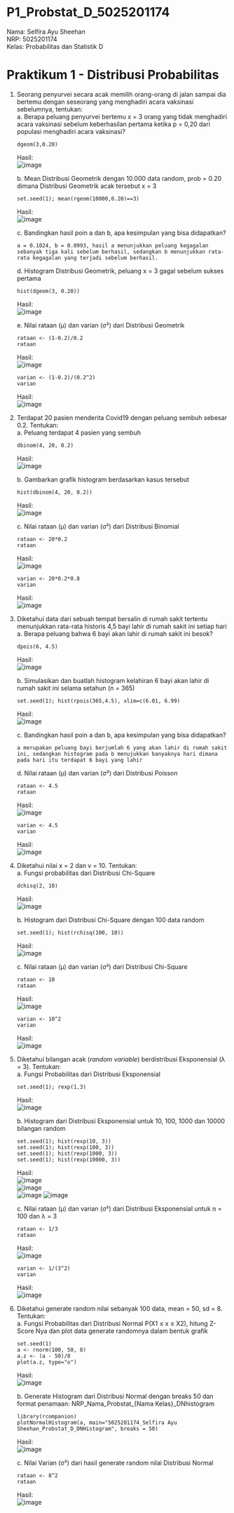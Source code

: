 # P1_Probstat_D_5025201174

Nama: Selfira Ayu Sheehan  
NRP: 5025201174  
Kelas: Probabilitas dan Statistik D

# Praktikum 1 - Distribusi Probabilitas

1. Seorang penyurvei secara acak memilih orang-orang di jalan sampai dia bertemu dengan seseorang yang menghadiri acara vaksinasi sebelumnya, tentukan:  
   a. Berapa peluang penyurvei bertemu x = 3 orang yang tidak menghadiri acara vaksinasi sebelum keberhasilan pertama ketika p = 0,20 dari populasi menghadiri acara vaksinasi?  
   
   ```
   dgeom(3,0.20)
   ```
   Hasil:  
   ![image](https://user-images.githubusercontent.com/80016547/162620391-84d15bbe-2d51-49c5-9a5a-30cbaa85169c.png)
   
   
   b. Mean Distribusi Geometrik dengan 10.000 data random, prob = 0.20 dimana Distribusi Geometrik acak tersebut x = 3  
   
   ```
   set.seed(1); mean(rgeom(10000,0.20)==3)
   ```  
   Hasil:  
   ![image](https://user-images.githubusercontent.com/80016547/162620490-c64a7ccd-f6d6-4f9f-a19e-ee77880468bb.png)
   
   
   c. Bandingkan hasil poin a dan b, apa kesimpulan yang bisa didapatkan?  
   
   ```
   a = 0.1024, b = 0.0993, hasil a menunjukkan peluang kegagalan sebanyak tiga kali sebelum berhasil, sedangkan b menunjukkan rata-rata kegagalan yang terjadi sebelum berhasil.
   ```
   
   d. Histogram Distribusi Geometrik, peluang x = 3 gagal sebelum sukses pertama  
      
   
   ```
   hist(dgeom(3, 0.20))
   ```
   Hasil:  
   ![image](https://user-images.githubusercontent.com/80016547/162620575-670b7020-15c5-47ac-8852-8bbef20cbf3b.png)
   
   
   e. Nilai rataan (μ) dan varian (σ²) dari Distribusi Geometrik  
      
   
   ```
   rataan <- (1-0.2)/0.2
   rataan
   ```
   Hasil:  
   ![image](https://user-images.githubusercontent.com/80016547/162620517-45ee6370-50c2-4415-b936-6d79657b5eb0.png)
   
   ```
   varian <- (1-0.2)/(0.2^2)
   varian
   ```
   Hasil:  
   ![image](https://user-images.githubusercontent.com/80016547/162620541-05a204f0-0a2b-4dc8-8b74-39d3e6ed4606.png)   
   
2. Terdapat 20 pasien menderita Covid19 dengan peluang sembuh sebesar 0.2. Tentukan:  
   a. Peluang terdapat 4 pasien yang sembuh  
         
   
   ```
   dbinom(4, 20, 0.2)
   ```
   Hasil:  
   ![image](https://user-images.githubusercontent.com/80016547/162620689-bd8468bb-50bf-4193-9436-68792e5fb378.png)

   
   b. Gambarkan grafik histogram berdasarkan kasus tersebut  
            
   
   ```
   hist(dbinom(4, 20, 0.2))
   ```
   Hasil:  
   ![image](https://user-images.githubusercontent.com/80016547/162620748-2255c45b-5efe-4cfc-a1a3-8d75c51db80e.png)

   
   c. Nilai rataan (μ) dan varian (σ²) dari Distribusi Binomial  
      
   
   ```
   rataan <- 20*0.2
   rataan
   ```
   Hasil:  
   ![image](https://user-images.githubusercontent.com/80016547/162620709-098c97cd-7ef7-4633-b5e0-9735fff3eadb.png)

   
   ```
   varian <- 20*0.2*0.8
   varian
   ```
   Hasil:  
   ![image](https://user-images.githubusercontent.com/80016547/162620724-3685fb72-9c77-4423-9af2-df449bd0f5a5.png)

   
3. Diketahui data dari sebuah tempat bersalin di rumah sakit tertentu menunjukkan rata-rata historis 4,5 bayi lahir di rumah sakit ini setiap hari  
   a. Berapa peluang bahwa 6 bayi akan lahir di rumah sakit ini besok?  
            
   
   ```
   dpois(6, 4.5)
   ```
   Hasil:  
   ![image](https://user-images.githubusercontent.com/80016547/162620980-80885923-0893-43d5-aad7-5018da021748.png)

   
   b. Simulasikan dan buatlah histogram kelahiran 6 bayi akan lahir di rumah sakit ini selama setahun (n = 365)  
            
   
   ```
   set.seed(1); hist(rpois(365,4.5), xlim=c(6.01, 6.99)
   ```
   Hasil:  
   ![image](https://user-images.githubusercontent.com/80016547/162620952-06b32c3b-df46-4fce-8922-0db8429a97bb.png)

   
   c. Bandingkan hasil poin a dan b, apa kesimpulan yang bisa didapatkan?  
            
   
   ```
   a merupakan peluang bayi berjumlah 6 yang akan lahir di rumah sakit ini, sedangkan histogram pada b menujukkan banyaknya hari dimana pada hari itu terdapat 6 bayi yang lahir
   ```

   d. Nilai rataan (μ) dan varian (σ²) dari Distribusi Poisson  
          
   
   ```
   rataan <- 4.5
   rataan
   ```
   Hasil:  
   ![image](https://user-images.githubusercontent.com/80016547/162621000-fe249082-32da-44d1-9cd6-b51a9b5a0c8e.png)

   
   ```
   varian <- 4.5
   varian
   ```
   Hasil:  
   ![image](https://user-images.githubusercontent.com/80016547/162621012-f3b5a7b6-2b6a-4dd2-9154-e941a57a48fb.png)

   
4. Diketahui nilai x = 2 dan v = 10. Tentukan:  
   a. Fungsi probabilitas dari Distribusi Chi-Square  
            
   
   ```
   dchisq(2, 10)
   ```
   Hasil:  
   ![image](https://user-images.githubusercontent.com/80016547/162621098-98f20865-9a7d-4e6a-9635-44437d38c1cd.png)

   
   b. Histogram dari Distribusi Chi-Square dengan 100 data random  
            
   
   ```
   set.seed(1); hist(rchisq(100, 10))
   ```
   Hasil:  
   ![image](https://user-images.githubusercontent.com/80016547/162621072-080d7e5a-6378-4f6a-a36b-8c8c0c8a1a2d.png)

   
   c. Nilai rataan (μ) dan varian (σ²) dari Distribusi Chi-Square  
        
   
   ```
   rataan <- 10
   rataan
   ```
   Hasil:  
   ![image](https://user-images.githubusercontent.com/80016547/162621105-1360909e-18cb-4992-8240-ee5e81fc009d.png)

   
   ```
   varian <- 10^2
   varian
   ```
   Hasil:  
   ![image](https://user-images.githubusercontent.com/80016547/162621112-524c6e64-6461-49dd-b7d1-4ffba2337768.png)

   
5. Diketahui bilangan acak (*random variable*) berdistribusi Eksponensial (λ = 3). Tentukan:  
   a. Fungsi Probabilitas dari Distribusi Eksponensial  
            
   
   ```
   set.seed(1); rexp(1,3)
   ```
   Hasil:  
   ![image](https://user-images.githubusercontent.com/80016547/162621531-0564c02b-81b3-471f-a8f2-5313155268e6.png)

   
   b. Histogram dari Distribusi Eksponensial untuk 10, 100, 1000 dan 10000 bilangan random  
            
   
   ```
   set.seed(1); hist(rexp(10, 3))
   set.seed(1); hist(rexp(100, 3))
   set.seed(1); hist(rexp(1000, 3))
   set.seed(1); hist(rexp(10000, 3))
   ```
   Hasil:  
   ![image](https://user-images.githubusercontent.com/80016547/162621981-332125d9-183f-4cec-a421-ceece950c344.png)  
   ![image](https://user-images.githubusercontent.com/80016547/162622493-d68d8493-8ab0-45a0-86ed-83095ef8a314.png)  
   ![image](https://user-images.githubusercontent.com/80016547/162622669-c165a712-36af-40d2-9b37-8371ba6f9266.png)
   ![image](https://user-images.githubusercontent.com/80016547/162622804-f8eb2f48-03da-4e6b-97e6-4eb98e122c61.png)

   
   c.  Nilai rataan (μ) dan varian (σ²) dari Distribusi Eksponensial untuk n = 100 dan λ = 3  
      
   
   ```
   rataan <- 1/3
   rataan
   ```
   Hasil:  
   ![image](https://user-images.githubusercontent.com/80016547/162621748-b3955840-1ee1-4ae5-a82d-7c785f775709.png)

   
   ```
   varian <- 1/(3^2)
   varian
   ```
   Hasil:  
   ![image](https://user-images.githubusercontent.com/80016547/162621794-cfc19018-706f-4405-bc13-dbeb90d6abef.png)

   
6. Diketahui generate random nilai sebanyak 100 data, mean = 50, sd = 8. Tentukan:  
   a. Fungsi Probabilitas dari Distribusi Normal P(X1 ≤ x ≤ X2), hitung Z-Score Nya dan plot data generate randomnya dalam bentuk grafik  
            
   
   ```
   set.seed(1)
   a <- rnorm(100, 50, 8)
   a.z <- (a - 50)/8
   plot(a.z, type="o")
   ```
   Hasil:  
   ![image](https://user-images.githubusercontent.com/80016547/162621161-1efafa74-f3af-4910-8378-67ac6e454416.png)

   
   b. Generate Histogram dari Distribusi Normal dengan breaks 50 dan format penamaan: NRP_Nama_Probstat_{Nama Kelas}_DNhistogram  
            
   
   ```
   library(rcompanion)
   plotNormalHistogram(a, main="5025201174_Selfira Ayu Sheehan_Probstat_D_DNHistogram", breaks = 50)
   ```
   Hasil:  
   ![image](https://user-images.githubusercontent.com/80016547/162621316-a7559e3e-7dc8-4a57-a3a2-d856b7fae9cc.png)

   
   c. Nilai Varian (σ²) dari hasil generate random nilai Distribusi Normal  
      
   
   ```
   rataan <- 8^2
   rataan
   ```
   Hasil:  
   ![image](https://user-images.githubusercontent.com/80016547/162621361-a3a1844d-e1b0-4f38-a8bb-c5692e3fbeeb.png)
